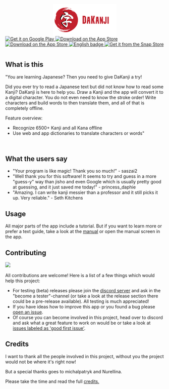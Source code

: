 <img src="./assets/images/icons/banner.png" alt="DaKanji" style="display:block;margin-left:auto;margin-right:auto;" width="40%"/>
<table>
  <tr>
    <a href='https://play.google.com/store/apps/details?id=com.DaAppLab.DaKanjiRecognizer&pcampaignid=pcampaignidMKT-Other-global-all-co-prtnr-py-PartBadge-Mar2515-1' height="50"><img alt='Get it on Google Play' src='https://play.google.com/intl/en_us/badges/static/images/badges/en_badge_web_generic.png'  height="50"/>
    </a>
   <tr/>
  <tr>
    <a href="https://apps.apple.com/us/app/dakanji/id1593741764?ign-itscg=30200&ign-itsct=apps_box_link">
      <img src="https://tools.applemediaservices.com/api/badges/download-on-the-app-store/black/en-us?size=250x83&amp;releaseDate=1636329600&h=fddbb9c21f6d7f05a15cefdfa128586a" alt="Download on the App Store" height="50"/>
    </a>
  <tr/>
  <tr>
    <a href="https://apps.apple.com/us/app/dakanji/id1593741764?ign-itscg=30200&ign-itsct=apps_box_link">
      <img src="https://tools.applemediaservices.com/api/badges/download-on-the-mac-app-store/black/en-us?size=250x83&amp;releaseDate=1636329600&h=fddbb9c21f6d7f05a15cefdfa128586a" alt="Download on the App Store" height="50"/>
    </a>
  <tr/>
  <tr>
    <a href='//www.microsoft.com/store/apps/9n08051t2xtv?cid=storebadge&ocid=badge'>
      <img src='https://developer.microsoft.com/store/badges/images/English_get-it-from-MS.png' alt='English badge' height="50"/>
    </a>
  <tr/>
  <tr>
    <a href="https://snapcraft.io/dakanji">
      <img alt="Get it from the Snap Store" src="https://snapcraft.io/static/images/badges/en/snap-store-black.svg" height="50"/>
    </a>
  <tr/>
<table/>

## What is this

"You are learning Japanese? Then you need to give DaKanji a try!

Did you ever try to read a Japanese text but did not know how to read some Kanji? DaKanji is here to help you. Draw a Kanji and the app will convert it to a digital character. You do not even need to know the stroke order! Write characters and build words to then translate them, and all of that is completely offline.

Feature overview:

* Recognize 6500+ Kanji and all Kana offline
* Use web and app dictionaries to translate characters or words"

</br>

## What the users say

* "Your program is like magic! Thank you so much!" - saszai2
* "Well thank you for this software! It seems to try and guess in a more "guess-y" way than jisho and even Google which is usually pretty good at guessing, and it just saved me today!" - princess_daphie
* "Amazing. I can write kanji messier than a professor and it still picks it up. Very reliable." - Seth Kitchens

## Usage

All major parts of the app include a tutorial.
But if you want to learn more or prefer a text guide,
  take a look at the [manual](./manual/manual.md) or open the manual screen in the app.

## Contributing

<a href="https://discord.gg/gdqaux3r4P"><img src="https://discordapp.com/api/guilds/852915748300783636/widget.png?style=banner2" width="25%"></a>

All contributions are welcome!
Here is a list of a few things which would help this project:

* For testing (beta) releases please join the [discord server](https://discord.gg/cYTcpFStbs) and ask in the "become a tester"-channel (or take a look at the release section there could be a pre-release available). All testing is much appreciated!
* If you have ideas how to improve this app or you found a bug please [open an issue](https://github.com/CaptainDario/DaKanji-Mobile/issues).
* Of course you can become involved in this project, head over to discord and ask what a great feature to work on would be or take a look at [issues labeled as 'good first issue'](https://github.com/CaptainDario/DaKanji/issues?q=is%3Aopen+is%3Aissue+label%3A%22good+first+issue%22).

## Credits

I want to thank all the people involved in this project, without you the project would not be where it's right now!

But a special thanks goes to michalpatryk and Nurellina.

Please take the time and read the full [credits.](CREDITS.md)
